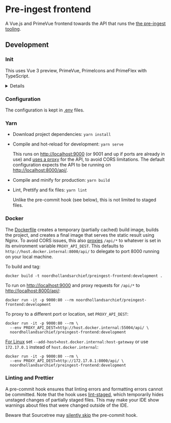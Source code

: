 # Pre-ingest frontend

A Vue.js and PrimeVue frontend towards the API that runs the
[the pre-ingest tooling](https://github.com/noord-hollandsarchief/preingest).

## Development

### Init

This uses Vue 3 preview, PrimeVue, PrimeIcons and PrimeFlex with TypeScript.

<details>
<summary>Details</summary>

This project was bootstrapped with Vue CLI v4.5.9. Initial `vue create` options:

- Please pick a preset: Manually select features
- Check the features needed for your project: Choose Vue version, Babel, TS, Router, Vuex, CSS
  Pre-processors, Linter, Unit
- Choose a version of Vue.js that you want to start the project with: 3.x (Preview)
- Use class-style component syntax? No
- Use Babel alongside TypeScript (required for modern mode, auto-detected polyfills, transpiling
  JSX)? Yes
- Use history mode for router? (Requires proper server setup for index fallback in production) Yes
- Pick a CSS pre-processor (PostCSS, Autoprefixer and CSS Modules are supported by default):
  Sass/SCSS (with dart-sass)
- Pick a linter / formatter config: Prettier
- Pick additional lint features: Lint on save, Lint and fix on commit
- Pick a unit testing solution: Jest
- Where do you prefer placing config for Babel, ESLint, etc.? In dedicated config files
- Pick the package manager to use when installing dependencies: Yarn

Next, upgraded Prettier to fix errors in the generated code, configured `.editorconfig` and Prettier
rules, added `vue.config.js` to set the app's title, and added PrimeVue, PrimeIcons and PrimeFlex.
</details>

### Configuration

The configuration is kept in [.env](./.env) files.

### Yarn

- Download project dependencies: `yarn install`

- Compile and hot-reload for development: `yarn serve`

  This runs on <http://localhost:9000> (or 9001 and up if ports are already in use) and
  [uses a proxy](./vue.config.js) for the API, to avoid CORS limitations. The default configuration
  expects the API to be running on <http://localhost:8000/api/>.

- Compile and minify for production: `yarn build`

- Lint, Prettify and fix files: `yarn lint`

  Unlike the pre-commit hook (see below), this is not limited to staged files.

### Docker

The [Dockerfile](./Dockerfile) creates a temporary (partially cached) build image, builds the
project, and creates a final image that serves the static result using Nginx. To avoid CORS issues,
this also [proxies](./docker-nginx.conf) `/api/*` to whatever is set in its environment variable
`PROXY_API_DEST`. This defaults to `http://host.docker.internal:8000/api/` to delegate to port 8000
running on your local machine.

To build and tag:

```text
docker build -t noordhollandsarchief/preingest-frontend:development .
```

To run on <http://localhost:9000> and proxy requests for `/api/*` to <http://localhost:8000/api/>:

```text
docker run -it -p 9000:80 --rm noordhollandsarchief/preingest-frontend:development
```

To proxy to a different port or location, set `PROXY_API_DEST`:

```text
docker run -it -p 9000:80 --rm \
  --env PROXY_API_DEST=http://host.docker.internal:55004/api/ \
  noordhollandsarchief/preingest-frontend:development
```

[For Linux](https://stackoverflow.com/a/43541732) set `--add-host=host.docker.internal:host-gateway`
or use `172.17.0.1` instead of `host.docker.internal`:

```text
docker run -it -p 9000:80 --rm \
  --env PROXY_API_DEST=http://172.17.0.1:8000/api/ \
  noordhollandsarchief/preingest-frontend:development
```

### Linting and Prettier

A pre-commit hook ensures that linting errors and formatting errors cannot be committed. Note that
the hook uses [lint-staged](https://github.com/okonet/lint-staged), which temporarily hides unstaged
changes of partially staged files. This may make your IDE show warnings about files that were
changed outside of the IDE.

Beware that Sourcetree may [silently skip](https://jira.atlassian.com/browse/SRCTREE-7184) the
pre-commit hook.
